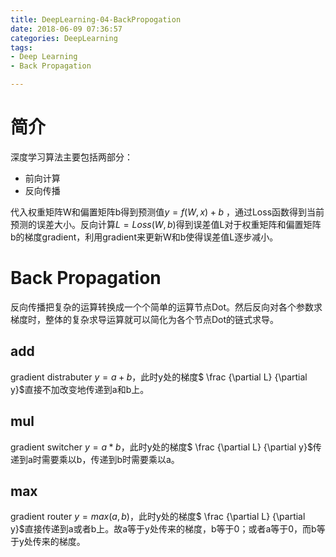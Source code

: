 ```yaml
---
title: DeepLearning-04-BackPropogation
date: 2018-06-09 07:36:57
categories: DeepLearning
tags:
- Deep Learning
- Back Propagation

---
```


# 简介

深度学习算法主要包括两部分：

- 前向计算
- 反向传播

代入权重矩阵W和偏置矩阵b得到预测值$y=f(W,x)+b$ ，通过Loss函数得到当前预测的误差大小。反向计算$L=Loss(W,b)$得到误差值L对于权重矩阵和偏置矩阵b的梯度gradient，利用gradient来更新W和b使得误差值L逐步减小。

# Back Propagation

反向传播把复杂的运算转换成一个个简单的运算节点Dot。然后反向对各个参数求梯度时，整体的复杂求导运算就可以简化为各个节点Dot的链式求导。

## add

gradient distrabuter
$y=a+b$，此时y处的梯度$ \frac {\partial L} {\partial y}$直接不加改变地传递到a和b上。

## mul

gradient switcher
$y=a*b$，此时y处的梯度$ \frac {\partial L} {\partial y}$传递到a时需要乘以b，传递到b时需要乘以a。

## max

gradient router
$y=max(a, b)$，此时y处的梯度$ \frac {\partial L} {\partial y}$直接传递到a或者b上。故a等于y处传来的梯度，b等于0；或者a等于0，而b等于y处传来的梯度。




